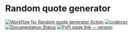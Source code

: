 # Random quote generator

[![Workflow for Random quote generator Action](https://github.com/mpita/random-quote-generator/actions/workflows/branch.yaml/badge.svg)](https://github.com/mpita/random-quote-generator/actions/workflows/branch.yml)
[![codecov](https://codecov.io/gh/mpita/random-quote-generator/branch/master/graph/badge.svg?token=9TBVXODWQ0)](https://codecov.io/gh/mpita/random-quote-generator)
[![Documentation Status](https://readthedocs.org/projects/random-quote-generator-py/badge/?version=latest)](https://random-quote-generator-py.readthedocs.io/en/latest/?badge=latest)
[![PyPi page link -- version](https://img.shields.io/pypi/v/random-quote-generator-py.svg)](https://pypi.python.org/pypi/random-quote-generator-py)
